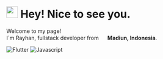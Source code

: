 <h1><img src="https://emojis.slackmojis.com/emojis/images/1531849430/4246/blob-sunglasses.gif?1531849430" width="30"/> Hey! Nice to see you.</h1>

<p>Welcome to my page!</br>I`m Rayhan, fullstack developer from <img src="https://cdn-icons-png.flaticon.com/128/6157/6157721.png" height="15"/> <b>Madiun, Indonesia</b>.
</p>

<img alt="Flutter" src="https://img.shields.io/badge/-Flutter-blue?style=flat-square&logo=flutter&logoColor=blue&labelColor=white&textColor=grey"/>
<img alt="Javascript" src="https://img.shields.io/badge/-Javascript-yellow?style=flat-square&logo=javascript&logoColor=yellow&labelColor=black&labelColor=black"/>
